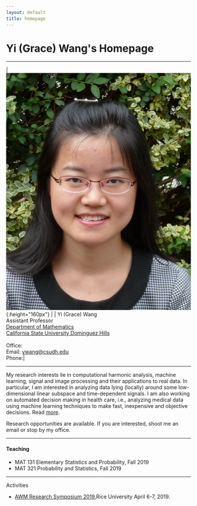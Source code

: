 ```yaml
---
layout: default
title: homepage
---
```


# Yi (Grace) Wang's Homepage

---

|![bio](bioYWang.png){:height="160px"} |           | Yi (Grace) Wang<br>Assistant Professor<br>[Department of Mathematics](https://math.csudh.edu/)<br>[California State University Dominguez Hills](https://www.csudh.edu/)<br>  <br>Office: <br>Email: ywang@csudh.edu <br>Phone:|

---

My research interests lie in computational harmonic analysis, machine learning,
signal and image processing and their applications to real data. 
In particular, I am interested in analyzing data lying (locally) around some low-dimensional
linear subspace and time-dependent signals. I am also working on automated decision making in health care, i.e., analyzing medical data using machine learning techniques to make fast, inexpensive and objective decisions. Read [more](research).

Research opportunities are available. If you are interested, shoot me an email or stop by my office.

---

#### Teaching
- MAT 131 Elementary Statistics and Probability, Fall 2019
- MAT 321 Probability and Statistics, Fall 2019


---

Activities
- [AWM Research Symposium 2019](https://sites.google.com/site/awmmath/home/RS17/RS19),Rice University April 6-7, 2019. 
